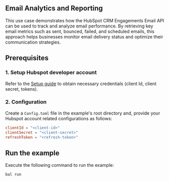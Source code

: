 ## Email Analytics and Reporting

This use case demonstrates how the HubSpot CRM Engagements Email API can be used to track and analyze email performance. By retrieving key email metrics such as sent, bounced, failed, and scheduled emails, this approach helps businesses monitor email delivery status and optimize their communication strategies.

## Prerequisites

### 1. Setup Hubspot developer account

Refer to the [Setup guide](../../ballerina/Package.md#setup-guide) to obtain necessary credentials (client Id, client secret, tokens).

### 2. Configuration

Create a `Config.toml` file in the example's root directory and, provide your Hubspot account related configurations as follows:

```toml
clientId = "<client-id>"
clientSecret = "<client-secret>"
refreshToken = "<refresh-token>"
```

## Run the example

Execute the following command to run the example:

```bash
bal run
```